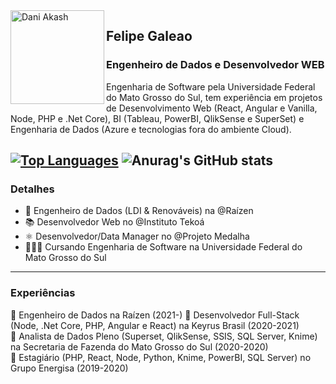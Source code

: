 <img align="left" width="150" height="150" alt="Dani Akash" src="https://avatars.githubusercontent.com/u/8771665?v=4"/>

## Felipe Galeao
### Engenheiro de Dados e Desenvolvedor WEB

Engenharia de Software pela Universidade Federal do Mato Grosso do Sul, tem experiência em projetos de Desenvolvimento Web (React, Angular e Vanilla, Node, PHP e .Net Core), BI (Tableau, PowerBI, QlikSense e SuperSet) e Engenharia de Dados (Azure e tecnologias fora do ambiente Cloud).

[![Top Languages](https://github-readme-stats.vercel.app/api/top-langs/?username=felipegaleao&layout=compact)][github]
![Anurag's GitHub stats](https://github-readme-stats.vercel.app/api?username=felipegaleao&count_private=true&show_icons=true&hide=stars,prs,issues,contribs)
---------------------------------------
### Detalhes

- 📱 Engenheiro de Dados (LDI & Renováveis) na @Raízen
- 📚 Desenvolvedor Web no @Instituto Tekoá
- ⚛️ Desenvolvedor/Data Manager no @Projeto Medalha
- 👷🏽‍♂️ Cursando Engenharia de Software na Universidade Federal do Mato Grosso do Sul

[linkedin]: https://www.linkedin.com/in/mfelipemota/
[github]: https://github.com/felipegaleao

---------------------------------------
### Experiências
💼  Engenheiro de Dados na Raízen (2021-)
💼  Desenvolvedor Full-Stack (Node, .Net Core, PHP, Angular e React) na Keyrus Brasil (2020-2021) <br>
💼  Analista de Dados Pleno (Superset, QlikSense, SSIS, SQL Server, Knime) na Secretaria de Fazenda do Mato Grosso do Sul (2020-2020) <br>
🚀  Estagiário (PHP, React, Node, Python, Knime, PowerBI, SQL Server) no Grupo Energisa (2019-2020) 
